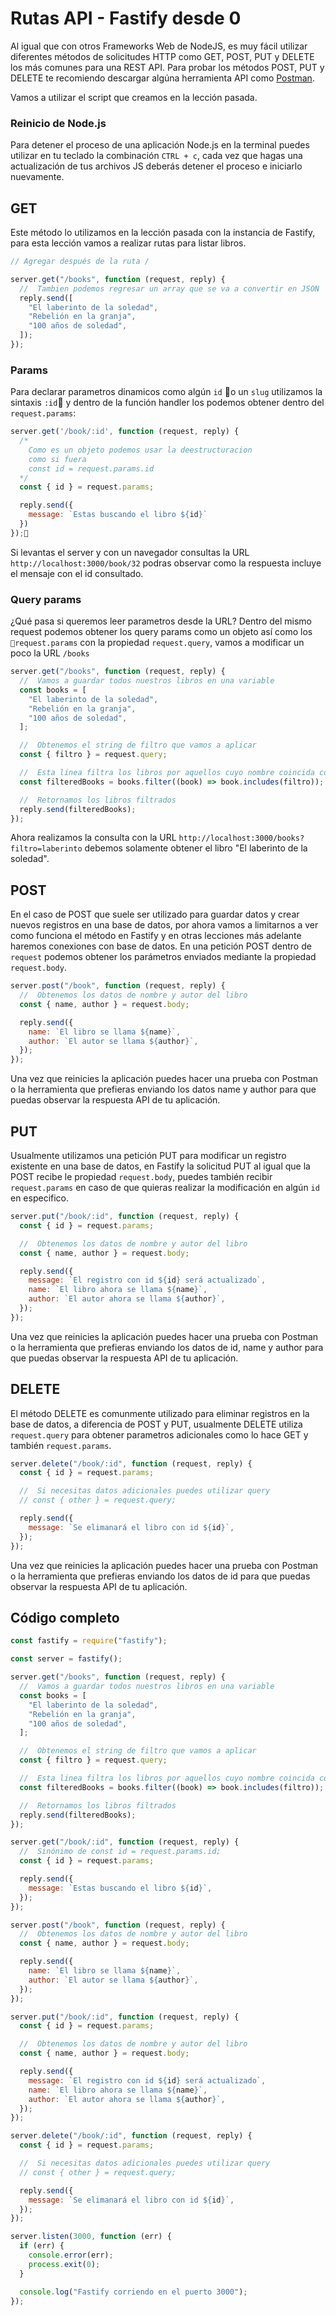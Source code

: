 # Rutas API - Fastify desde 0

Al igual que con otros Frameworks Web de NodeJS, es muy fácil utilizar diferentes métodos de solicitudes HTTP
como GET, POST, PUT y DELETE los más comunes para una REST API. Para probar los métodos POST, PUT y DELETE te recomiendo
descargar algúna herramienta API como [Postman](https://www.postman.com/downloads/).

Vamos a utilizar el script que creamos en la lección pasada.

### Reinicio de Node.js

Para detener el proceso de una aplicación Node.js en la terminal puedes utilizar en tu teclado la combinación `CTRL + c`, cada vez que hagas una actualización de tus archivos JS deberás detener el proceso
e iniciarlo nuevamente.

## GET

Este método lo utilizamos en la lección pasada con la instancia de Fastify, para esta lección vamos a realizar
rutas para listar libros.

```js
// Agregar después de la ruta /

server.get("/books", function (request, reply) {
  //  Tambien podemos regresar un array que se va a convertir en JSON
  reply.send([
    "El laberinto de la soledad",
    "Rebelión en la granja",
    "100 años de soledad",
  ]);
});
```

### Params 

Para declarar parametros dinamicos como algún `id` o un `slug` utilizamos la sintaxis `:id` y dentro
de la función handler los podemos obtener dentro del `request.params`:

```js
server.get('/book/:id', function (request, reply) {
  /*
    Como es un objeto podemos usar la deestructuracion
    como si fuera
    const id = request.params.id
  */
  const { id } = request.params;

  reply.send({
    message: `Estas buscando el libro ${id}`
  })
});
```

Si levantas el server y con un navegador consultas la URL `http://localhost:3000/book/32` podras observar como
la respuesta incluye el mensaje con el id consultado.

### Query params

¿Qué pasa si queremos leer parametros desde la URL? Dentro del mismo request podemos obtener los query params como
un objeto así como los `request.params` con la propiedad `request.query`, vamos a modificar un poco la URL `/books`

```js
server.get("/books", function (request, reply) {
  //  Vamos a guardar todos nuestros libros en una variable
  const books = [
    "El laberinto de la soledad",
    "Rebelión en la granja",
    "100 años de soledad",
  ];

  //  Obtenemos el string de filtro que vamos a aplicar
  const { filtro } = request.query;

  //  Esta linea filtra los libros por aquellos cuyo nombre coincida con el filtro enviado
  const filteredBooks = books.filter((book) => book.includes(filtro));

  //  Retornamos los libros filtrados
  reply.send(filteredBooks);
});
```

Ahora realizamos la consulta con la URL `http://localhost:3000/books?filtro=laberinto` debemos solamente obtener el
libro "El laberinto de la soledad".

## POST

En el caso de POST que suele ser utilizado para guardar datos y crear nuevos registros en una base de datos, por ahora
vamos a limitarnos a ver como funciona el método en Fastify y en otras lecciones más adelante haremos conexiones con base
de datos. En una petición POST dentro de `request` podemos obtener los parámetros enviados mediante la propiedad
`request.body`.

```js
server.post("/book", function (request, reply) {
  //  Obtenemos los datos de nombre y autor del libro
  const { name, author } = request.body;

  reply.send({
    name: `El libro se llama ${name}`,
    author: `El autor se llama ${author}`,
  });
});
```

Una vez que reinicies la aplicación puedes hacer una prueba con Postman o la herramienta que prefieras enviando los
datos name y author para que puedas observar la respuesta API de tu aplicación.

## PUT

Usualmente utilizamos una petición PUT para modificar un registro existente en una base de datos, en Fastify la solicitud
PUT al igual que la POST recibe le propiedad `request.body`, puedes también recibir `request.params` en caso de que
quieras realizar la modificación en algún `id` en especifico.

```js
server.put("/book/:id", function (request, reply) {
  const { id } = request.params;

  //  Obtenemos los datos de nombre y autor del libro
  const { name, author } = request.body;

  reply.send({
    message: `El registro con id ${id} será actualizado`,
    name: `El libro ahora se llama ${name}`,
    author: `El autor ahora se llama ${author}`,
  });
});
```

Una vez que reinicies la aplicación puedes hacer una prueba con Postman o la herramienta que prefieras enviando los
datos de id, name y author para que puedas observar la respuesta API de tu aplicación.

## DELETE

El método DELETE es comunmente utilizado para eliminar registros en la base de datos, a diferencia de POST y
PUT, usualmente DELETE utiliza `request.query` para obtener parametros adicionales como lo hace GET y también
`request.params`.

```js
server.delete("/book/:id", function (request, reply) {
  const { id } = request.params;

  //  Si necesitas datos adicionales puedes utilizar query
  // const { other } = request.query;

  reply.send({
    message: `Se elimanará el libro con id ${id}`,
  });
});
```

Una vez que reinicies la aplicación puedes hacer una prueba con Postman o la herramienta que prefieras enviando los
datos de id para que puedas observar la respuesta API de tu aplicación.

## Código completo

```js
const fastify = require("fastify");

const server = fastify();

server.get("/books", function (request, reply) {
  //  Vamos a guardar todos nuestros libros en una variable
  const books = [
    "El laberinto de la soledad",
    "Rebelión en la granja",
    "100 años de soledad",
  ];

  //  Obtenemos el string de filtro que vamos a aplicar
  const { filtro } = request.query;

  //  Esta linea filtra los libros por aquellos cuyo nombre coincida con el filtro enviado
  const filteredBooks = books.filter((book) => book.includes(filtro));

  //  Retornamos los libros filtrados
  reply.send(filteredBooks);
});

server.get("/book/:id", function (request, reply) {
  //  Sinónimo de const id = request.params.id;
  const { id } = request.params;

  reply.send({
    message: `Estas buscando el libro ${id}`,
  });
});

server.post("/book", function (request, reply) {
  //  Obtenemos los datos de nombre y autor del libro
  const { name, author } = request.body;

  reply.send({
    name: `El libro se llama ${name}`,
    author: `El autor se llama ${author}`,
  });
});

server.put("/book/:id", function (request, reply) {
  const { id } = request.params;

  //  Obtenemos los datos de nombre y autor del libro
  const { name, author } = request.body;

  reply.send({
    message: `El registro con id ${id} será actualizado`,
    name: `El libro ahora se llama ${name}`,
    author: `El autor ahora se llama ${author}`,
  });
});

server.delete("/book/:id", function (request, reply) {
  const { id } = request.params;

  //  Si necesitas datos adicionales puedes utilizar query
  // const { other } = request.query;

  reply.send({
    message: `Se elimanará el libro con id ${id}`,
  });
});

server.listen(3000, function (err) {
  if (err) {
    console.error(err);
    process.exit(0);
  }

  console.log("Fastify corriendo en el puerto 3000");
});
```
